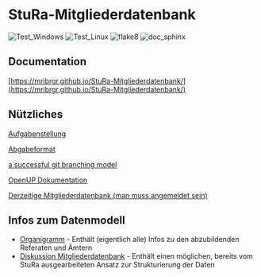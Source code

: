 # StuRa-Mitgliederdatenbank
<!-- Badges -->
![Test_Windows](https://github.com/mribrgr/StuRa-Mitgliederdatenbank/workflows/Test_Windows/badge.svg)
![Test_Linux](https://github.com/mribrgr/StuRa-Mitgliederdatenbank/workflows/Test_Linux/badge.svg)
![flake8](https://github.com/mribrgr/StuRa-Mitgliederdatenbank/workflows/flake8/badge.svg)
![doc_sphinx](https://github.com/mribrgr/StuRa-Mitgliederdatenbank/workflows/doc_sphinx/badge.svg)

## Documentation

[https://mribrgr.github.io/StuRa-Mitgliederdatenbank/](https://mribrgr.github.io/StuRa-Mitgliederdatenbank/)

## Nützliches

[Aufgabenstellung](docs\anforderung\orga\task.adoc)

[Abgabeformat](https://github.com/htwdd-se/VorlageBelegabgabe)

[a successful git branching model](https://nvie.com/posts/a-successful-git-branching-model)

[OpenUP Dokumentation](https://www2.htw-dresden.de/~anke/openup/index.htm)

[Derzeitige Mitgliederdatenbank (man muss angemeldet sein)](https://stura.htw-dresden.de/stura/ref/verwaltung/mitglieder/mitgliederdatenbank)

## Infos zum Datenmodell
+ [Organigramm](https://stura.htw-dresden.de/stura/ref/personal/posten/plenum/stellenplan-organigramm-2019) - Enthält (eigentlich alle) Infos zu den abzubildenden Referaten und Ämtern
+ [Diskussion Mitgliederdatenbank](https://wiki.stura.htw-dresden.de/index.php/Diskussion:Mitgliederdatenbank) - Enthält einen möglichen, bereits vom StuRa ausgearbeiteten Ansatz zur Strukturierung der Daten
